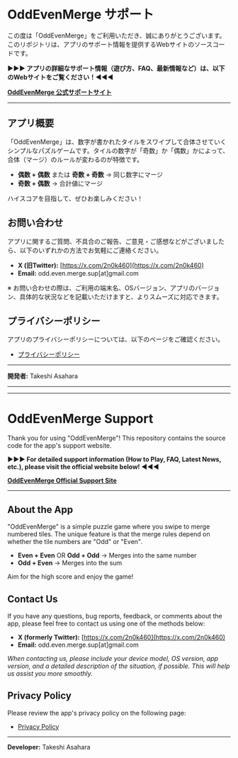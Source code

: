 # OddEvenMerge サポート

この度は「OddEvenMerge」をご利用いただき、誠にありがとうございます。
このリポジトリは、アプリのサポート情報を提供するWebサイトのソースコードです。

**▶︎▶︎▶︎ アプリの詳細なサポート情報（遊び方、FAQ、最新情報など）は、以下のWebサイトをご覧ください！◀︎◀︎◀︎**

**[OddEvenMerge 公式サポートサイト](https://oddevenmerge.com)**

---

## アプリ概要

「OddEvenMerge」は、数字が書かれたタイルをスワイプして合体させていくシンプルなパズルゲームです。タイルの数字が「奇数」か「偶数」かによって、合体（マージ）のルールが変わるのが特徴です。

* **偶数 + 偶数** または **奇数 + 奇数** → 同じ数字にマージ
* **奇数 + 偶数** → 合計値にマージ

ハイスコアを目指して、ぜひお楽しみください！

## お問い合わせ

アプリに関するご質問、不具合のご報告、ご意見・ご感想などがございましたら、以下のいずれかの方法でお気軽にご連絡ください。

* **X (旧Twitter):** [https://x.com/2n0k460](https://x.com/2n0k460)
* **Email:** odd.even.merge.sup[at]gmail.com

※ お問い合わせの際は、ご利用の端末名、OSバージョン、アプリのバージョン、具体的な状況などを記載いただけますと、よりスムーズに対応できます。

## プライバシーポリシー

アプリのプライバシーポリシーについては、以下のページをご確認ください。

* [プライバシーポリシー](https://oddevenmerge.com/privacy.html)

---

**開発者:** Takeshi Asahara

---
---

# OddEvenMerge Support

Thank you for using "OddEvenMerge"!
This repository contains the source code for the app's support website.

**▶︎▶︎▶︎ For detailed support information (How to Play, FAQ, Latest News, etc.), please visit the official website below! ◀︎◀︎◀︎**

**[OddEvenMerge Official Support Site](https://oddevenmerge.com)**

---

## About the App

"OddEvenMerge" is a simple puzzle game where you swipe to merge numbered tiles. The unique feature is that the merge rules depend on whether the tile numbers are "Odd" or "Even".

* **Even + Even** OR **Odd + Odd** → Merges into the same number
* **Odd + Even** → Merges into the sum

Aim for the high score and enjoy the game!

## Contact Us

If you have any questions, bug reports, feedback, or comments about the app, please feel free to contact us using one of the methods below:

* **X (formerly Twitter):** [https://x.com/2n0k460](https://x.com/2n0k460)
* **Email:** odd.even.merge.sup[at]gmail.com

*When contacting us, please include your device model, OS version, app version, and a detailed description of the situation, if possible. This will help us assist you more smoothly.*

## Privacy Policy

Please review the app's privacy policy on the following page:

* [Privacy Policy](https://oddevenmerge.com/privacy.html)

---

**Developer:** Takeshi Asahara
